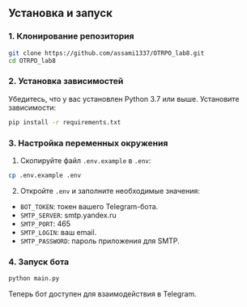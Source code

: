 ## Установка и запуск

### 1. Клонирование репозитория
```bash
git clone https://github.com/assami1337/OTRPO_lab8.git
cd OTRPO_lab8
```
### 2. Установка зависимостей
Убедитесь, что у вас установлен Python 3.7 или выше. Установите зависимости:
```bash
pip install -r requirements.txt
```
### 3. Настройка переменных окружения
1. Скопируйте файл `.env.example` в `.env`:
```bash
cp .env.example .env
```
2. Откройте `.env` и заполните необходимые значения:
- `BOT_TOKEN`: токен вашего Telegram-бота.
- `SMTP_SERVER`: smtp.yandex.ru
- `SMTP_PORT`: 465
- `SMTP_LOGIN`: ваш email.
- `SMTP_PASSWORD`: пароль приложения для SMTP.

### 4. Запуск бота
```bash
python main.py
```
Теперь бот доступен для взаимодействия в Telegram.

